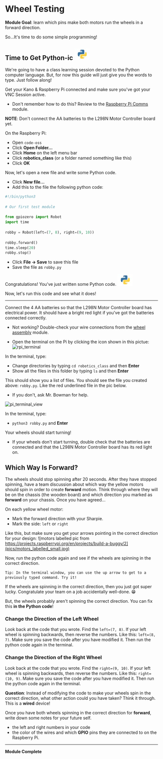 # Wheel Testing

**Module Goal**: learn which pins make both motors run the wheels in a forward direction.

So...It's time to do some simple programming!

## Time to Get Python-ic  ![Time to get Python-ic](pics/python_thumbnail_small.jpg)

We're going to have a class learning session devoted to the Python computer language. But, for now this guide will just give you the words to type. Just follow along!

Get your Kano & Raspberry Pi connected and make sure you've got your VNC Session active.
* Don't remember how to do this? Review to the [Raspberry Pi Comms](raspberry_pi_comms.md) module.

**NOTE**: Don't connect the AA batteries to the L298N Motor Controller board yet.

On the Raspberry Pi:

* Open `code-oss`
* Click **Open Folder...**
* Click **Home** on the left menu bar
* Click **robotics_class** (or a folder named something like this)
* Click **OK**

Now, let's open a new file and write some Python code.

* Click **New file...**
* Add this to the file the following python code:

```python
#!/bin/python3

# Our first test module

from gpiozero import Robot
import time

robby = Robot(left=(7, 8), right=(9, 10))

robby.forward()
time.sleep(20)
robby.stop()
```

* Click **File -> Save** to save this file
* Save the file as `robby.py`

Congratulations! You've just written some Python code. ![python_thumbnail](pics/python_thumbnail_small.jpg)

Now, let's run this code and see what it does!

---

Connect the 4 AA batteries so that the L298N Motor Controller board has electrical power. It should have a bright red light if you've got the batteries connected correctly.
* Not working? Double-check your wire connections from the [wheel assembly](wheel_assembly.md) module.

* Open the terminal on the Pi by clicking the icon shown in this pictue:
![rpi_terminal](pics/rpi_terminal_menu_item.png)

In the terminal, type:
* Change directories by typing `cd robotics_class` and then **Enter**
* Show all the files in this folder by typing `ls` and then **Enter**

This should show you a list of files. You should see the file you created above: `robby.py`. Like the red underlined file in the pic below.
* If you don't, ask Mr. Bowman for help.

![pi_terminal_view](pics/pi_terminal_ls_view.png)

In the terminal, type:
* `python3 robby.py` and **Enter**

Your wheels should start turning!
* If your wheels don't start turning, double check that the batteries are connected and that the L298N Motor Controller board has its red light on.

## Which Way Is Forward?

The wheels should stop spinning after 20 seconds. After they have stopped spinning, have a team discussion about which way the yellow motors should spin in order to create **forward** motion. Think through where they will be on the chassis (the wooden board) and which direction you marked as **forward** on your chassis. Once you have agreed...

On each yellow wheel motor:
* Mark the forward direction with your Sharpie.
* Mark the side: `left` or `right`

Like this, but make sure you get your arrows pointing in the correct direction for your design:
![motors labelled pic from https://projects.raspberrypi.org/en/projects/build-a-buggy/2](pics/motors_labelled_small.jpg)

Now, run the python code again and see if the wheels are spinning in the correct direction.

```
Tip: In the terminal window, you can use the up arrow to get to a previously typed command. Try it!
```

If the wheels are spinning in the correct direction, then you just got super lucky. Congratulate your team on a job accidentally well-done. :grin:

But, the wheels probably aren't spinning the correct direction. You can fix this **in the Python code**!

### Change the Direction of the Left Wheel

Look back at the code that you wrote. Find the `left=(7, 8)`. If your left wheel is spinning backwards, then reverse the numbers. Like this: `left=(8, 7)`. Make sure you save the code after you have modified it. Then run the python code again in the terminal.

### Change the Direction of the Right Wheel

Look back at the code that you wrote. Find the `right=(9, 10)`. If your left wheel is spinning backwards, then reverse the numbers. Like this: `right=(10, 9)`. Make sure you save the code after you have modified it. Then run the python code again in the terminal.

**Question**: Instead of modifying the code to make your wheels spin in the correct direction, what other action could you have taken? Think it through. This is a **wired** device!

Once you have both wheels spinning in the correct direction for **forward**, write down some notes for your future self.
* the left and right numbers in your code
* the color of the wires and which **GPIO** pins they are connected to on the Raspberry Pi.

---

**Module Complete**